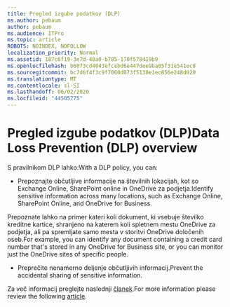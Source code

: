 ```yaml
---
title: Pregled izgube podatkov (DLP)
ms.author: pebaum
author: pebaum
ms.audience: ITPro
ms.topic: article
ROBOTS: NOINDEX, NOFOLLOW
localization_priority: Normal
ms.assetid: 187c6f19-3e7d-48a0-b785-170f578419b9
ms.openlocfilehash: b6073cd4043efcebd6e447dee9ba85f31e541ec8
ms.sourcegitcommit: bc7d6f4f3c9f7060d073f5130e1ec856e248d020
ms.translationtype: MT
ms.contentlocale: sl-SI
ms.lasthandoff: 06/02/2020
ms.locfileid: "44505775"
---
```

# <a name="data-loss-prevention-dlp-overview"></a><span data-ttu-id="fcd90-102">Pregled izgube podatkov (DLP)</span><span class="sxs-lookup"><span data-stu-id="fcd90-102">Data Loss Prevention (DLP) overview</span></span>

<span data-ttu-id="fcd90-103">S pravilnikom DLP lahko:</span><span class="sxs-lookup"><span data-stu-id="fcd90-103">With a DLP policy, you can:</span></span>

- <span data-ttu-id="fcd90-104">Prepoznajte občutljive informacije na številnih lokacijah, kot so Exchange Online, SharePoint online in OneDrive za podjetja.</span><span class="sxs-lookup"><span data-stu-id="fcd90-104">Identify sensitive information across many locations, such as Exchange Online, SharePoint Online, and OneDrive for Business.</span></span>


<span data-ttu-id="fcd90-105">Prepoznate lahko na primer kateri koli dokument, ki vsebuje številko kreditne kartice, shranjeno na katerem koli spletnem mestu OneDrive za podjetja, ali pa spremljate samo mesta v storitvi OneDrive določenih oseb.</span><span class="sxs-lookup"><span data-stu-id="fcd90-105">For example, you can identify any document containing a credit card number that's stored in any OneDrive for Business site, or you can monitor just the OneDrive sites of specific people.</span></span>

- <span data-ttu-id="fcd90-106">Preprečite nenamerno deljenje občutljivih informacij.</span><span class="sxs-lookup"><span data-stu-id="fcd90-106">Prevent the accidental sharing of sensitive information.</span></span>


<span data-ttu-id="fcd90-107">Za več informacij preglejte naslednji [članek](https://docs.microsoft.com/microsoft-365/compliance/data-loss-prevention-policies).</span><span class="sxs-lookup"><span data-stu-id="fcd90-107">For more information please review the following [article](https://docs.microsoft.com/microsoft-365/compliance/data-loss-prevention-policies).</span></span>

